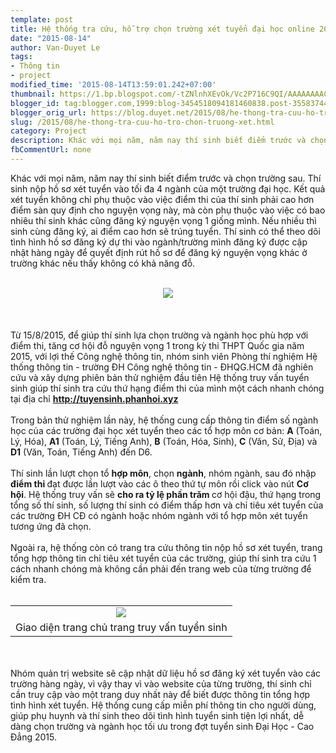 ```yaml
---
template: post
title: Hệ thống tra cứu, hỗ trợ chọn trường xét tuyển đại học online 2015
date: "2015-08-14"
author: Van-Duyet Le
tags:
- Thông tin
- project
modified_time: '2015-08-14T13:59:01.242+07:00'
thumbnail: https://1.bp.blogspot.com/-tZNlnhXEvOk/Vc2P716C9QI/AAAAAAAACvI/zqCVILQcaZY/s1600/admissions_logo_2.png
blogger_id: tag:blogger.com,1999:blog-3454518094181460838.post-3558374414086852046
blogger_orig_url: https://blog.duyet.net/2015/08/he-thong-tra-cuu-ho-tro-chon-truong-xet.html
slug: /2015/08/he-thong-tra-cuu-ho-tro-chon-truong-xet.html
category: Project
description: Khác với mọi năm, năm nay thí sinh biết điểm trước và chọn trường sau. Thí sinh nộp hồ sơ xét tuyển vào tối đa 4 ngành của một trường đại học. Kết quả xét tuyển không chỉ phụ thuộc vào việc điểm thi của thí sinh phải cao hơn điểm sàn quy định cho nguyện vọng này, mà còn phụ thuộc vào việc có bao nhiêu thí sinh khác cũng đăng ký nguyện vọng 1 giống mình. Nếu nhiều thì sinh cùng đăng ký, ai điểm cao hơn sẽ trúng tuyển. Thí sinh có thể theo dõi tình hình hồ sơ đăng ký dự thi vào ngành/trường mình đăng ký được cập nhật hàng ngày để quyết định rút hồ sơ để đăng ký nguyện vọng khác ở trường khác nếu thấy không có khả năng đỗ.
fbCommentUrl: none
---
```


Khác với mọi năm, năm nay thí sinh biết điểm trước và chọn trường sau. Thí sinh nộp hồ sơ xét tuyển vào tối đa 4 ngành của một trường đại học. Kết quả xét tuyển không chỉ phụ thuộc vào việc điểm thi của thí sinh phải cao hơn điểm sàn quy định cho nguyện vọng này, mà còn phụ thuộc vào việc có bao nhiêu thí sinh khác cũng đăng ký nguyện vọng 1 giống mình. Nếu nhiều thì sinh cùng đăng ký, ai điểm cao hơn sẽ trúng tuyển. Thí sinh có thể theo dõi tình hình hồ sơ đăng ký dự thi vào ngành/trường mình đăng ký được cập nhật hàng ngày để quyết định rút hồ sơ để đăng ký nguyện vọng khác ở trường khác nếu thấy không có khả năng đỗ.<br /><br /><div class="separator" style="clear: both; text-align: center;"><a href="https://1.bp.blogspot.com/-tZNlnhXEvOk/Vc2P716C9QI/AAAAAAAACvI/zqCVILQcaZY/s1600/admissions_logo_2.png" imageanchor="1" style="margin-left: 1em; margin-right: 1em;"><img border="0" src="https://1.bp.blogspot.com/-tZNlnhXEvOk/Vc2P716C9QI/AAAAAAAACvI/zqCVILQcaZY/s1600/admissions_logo_2.png" style="border: 0; box-shadow: 0 !important;" /></a></div><a name='more'></a><br /><br /><br />Từ 15/8/2015, để giúp thí sinh lựa chọn trường và ngành học phù hợp với điểm thi, tăng cơ hội đỗ nguyện vọng 1 trong kỳ thi THPT Quốc gia năm 2015, với lợi thế Công nghệ thông tin, nhóm sinh viên Phòng thí nghiệm Hệ thống thông tin - trường ĐH Công nghệ thông tin - ĐHQG.HCM đã nghiên cứu và xây dựng phiên bản thử nghiệm đầu tiên Hệ thống truy vấn tuyển sinh giúp thí sinh tra cứu thứ hạng điểm thi của mình một cách nhanh chóng tại địa chỉ <b><a href="http://tuyensinh.phanhoi.xyz/" class="label label-success" style="color:#fff">http://tuyensinh.phanhoi.xyz</a></b><br /><br />Trong bản thử nghiệm lần này, hệ thống cung cấp thông tin điểm số ngành học của các trường đại học xét tuyển theo các tổ hợp môn cơ bản: <b>A</b> (Toán, Lý, Hóa), <b>A1</b> (Toán, Lý, Tiếng Anh), <b>B</b> (Toán, Hóa, Sinh), <b>C</b> (Văn, Sử, Địa) và <b>D1</b> (Văn, Toán, Tiếng Anh) đến D6.<br /><br />Thí sinh lần lượt chọn tổ <b>hợp môn</b>, chọn <b>ngành</b>, nhóm ngành, sau đó nhập <b>điểm thi </b>đạt được lần lượt vào các ô theo thứ tự môn rồi click vào nút <b>Cơ hội</b>. Hệ thống truy vấn sẽ <b>cho ra tỷ lệ phần trăm </b>cơ hội đậu, thứ hạng trong tổng số thí sinh, số lượng thí sinh có điểm thấp hơn và chỉ tiêu xét tuyển của các trường ĐH CĐ có ngành hoặc nhóm ngành với tổ hợp môn xét tuyển tương ứng đã chọn.<br /><br />Ngoài ra, hệ thống còn có trang tra cứu thông tin nộp hồ sơ xét tuyển, trang tổng hợp thông tin chỉ tiêu xét tuyển của các trường, giúp thí sinh tra cứu 1 cách nhanh chóng mà không cần phải đến trang web của từng trường để kiểm tra.<br /><br /><table align="center" cellpadding="0" cellspacing="0" class="tr-caption-container" style="margin-left: auto; margin-right: auto; text-align: center;"><tbody><tr><td style="text-align: center;"><a href="https://3.bp.blogspot.com/-9LAenfVG6vM/Vc2RMvAL6uI/AAAAAAAACvU/oLVJcksDmL8/s1600/screencapture-tuyensinh-phanhoi-xyz-1439535366296.png" imageanchor="1" style="margin-left: auto; margin-right: auto;"><img border="0" src="https://3.bp.blogspot.com/-9LAenfVG6vM/Vc2RMvAL6uI/AAAAAAAACvU/oLVJcksDmL8/s1600/screencapture-tuyensinh-phanhoi-xyz-1439535366296.png" /></a></td></tr><tr><td class="tr-caption" style="text-align: center;">Giao diện trang chủ trang truy vấn tuyển sinh</td></tr></tbody></table><br /><br />Nhóm quản trị website sẽ cập nhật dữ liệu hồ sơ đăng ký xét tuyển vào các trường hàng ngày, vì vậy thay vì vào website của từng trường, thí sinh chỉ cần truy cập vào một trang duy nhất này để biết được thông tin tổng hợp tình hình xét tuyển. Hệ thống cung cấp miễn phí thông tin cho người dùng, giúp phụ huynh và thí sinh theo dõi tình hình tuyển sinh tiện lợi nhất, dễ dàng chọn trường và ngành học tối ưu trong đợt tuyển sinh Đại Học - Cao Đẳng 2015.